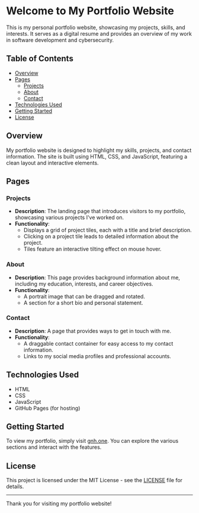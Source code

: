 # Welcome to My Portfolio Website

This is my personal portfolio website, showcasing my projects, skills, and interests. It serves as a digital resume and provides an overview of my work in software development and cybersecurity.

## Table of Contents

- [Overview](#overview)
- [Pages](#pages)
  - [Projects](#projects)
  - [About](#about)
  - [Contact](#contact)
- [Technologies Used](#technologies-used)
- [Getting Started](#getting-started)
- [License](#license)

## Overview

My portfolio website is designed to highlight my skills, projects, and contact information. The site is built using HTML, CSS, and JavaScript, featuring a clean layout and interactive elements.

## Pages

### Projects
- **Description**: The landing page that introduces visitors to my portfolio, showcasing various projects I've worked on.
- **Functionality**:
  - Displays a grid of project tiles, each with a title and brief description.
  - Clicking on a project tile leads to detailed information about the project.
  - Tiles feature an interactive tilting effect on mouse hover.

### About
- **Description**: This page provides background information about me, including my education, interests, and career objectives.
- **Functionality**:
  - A portrait image that can be dragged and rotated.
  - A section for a short bio and personal statement.

### Contact
- **Description**: A page that provides ways to get in touch with me.
- **Functionality**:
  - A draggable contact container for easy access to my contact information.
  - Links to my social media profiles and professional accounts.

## Technologies Used

- HTML
- CSS
- JavaScript
- GitHub Pages (for hosting)

## Getting Started

To view my portfolio, simply visit [gnh.one](https://gnh.one). You can explore the various sections and interact with the features.

## License

This project is licensed under the MIT License - see the [LICENSE](LICENSE.md) file for details.

---

Thank you for visiting my portfolio website!
